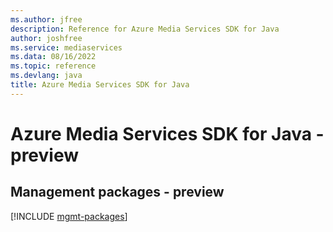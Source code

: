 ```yaml
---
ms.author: jfree
description: Reference for Azure Media Services SDK for Java
author: joshfree
ms.service: mediaservices
ms.data: 08/16/2022
ms.topic: reference
ms.devlang: java
title: Azure Media Services SDK for Java
---
```

# Azure Media Services SDK for Java - preview

## Management packages - preview
[!INCLUDE [mgmt-packages](media-services-mgmt-index.md)]